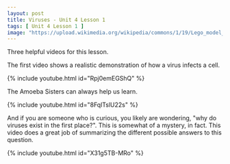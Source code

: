 ```yaml
---
layout: post
title: Viruses - Unit 4 Lesson 1
tags: [ Unit 4 Lesson 1 ]
image: "https://upload.wikimedia.org/wikipedia/commons/1/19/Lego_model_of_a_Bacteriophage.jpg"
---
```


Three helpful videos for this lesson.

The first video shows a realistic demonstration of how a virus infects a cell.

{% include youtube.html id="Rpj0emEGShQ" %}

The Amoeba Sisters can always help us learn.

{% include youtube.html id="8FqlTslU22s" %}

And if you are someone who is curious, you likely are wondering, "why do viruses exist in the first place?". This is somewhat of a mystery, in fact. This video does a great job of summarizing the different possible answers to this question.

{% include youtube.html id="X31g5TB-MRo" %}